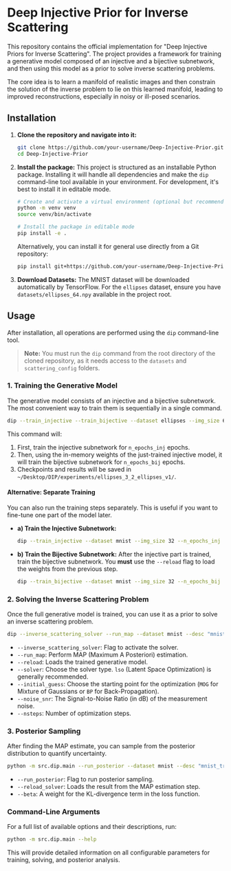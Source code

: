 # Deep Injective Prior for Inverse Scattering

This repository contains the official implementation for "Deep Injective Priors for Inverse Scattering". The project provides a framework for training a generative model composed of an injective and a bijective subnetwork, and then using this model as a prior to solve inverse scattering problems.

The core idea is to learn a manifold of realistic images and then constrain the solution of the inverse problem to lie on this learned manifold, leading to improved reconstructions, especially in noisy or ill-posed scenarios.

## Installation

1.  **Clone the repository and navigate into it:**
    ```bash
    git clone https://github.com/your-username/Deep-Injective-Prior.git
    cd Deep-Injective-Prior
    ```

2.  **Install the package:**
    This project is structured as an installable Python package. Installing it will handle all dependencies and make the `dip` command-line tool available in your environment. For development, it's best to install it in editable mode.

    ```bash
    # Create and activate a virtual environment (optional but recommended)
    python -m venv venv
    source venv/bin/activate

    # Install the package in editable mode
    pip install -e .
    ```
    Alternatively, you can install it for general use directly from a Git repository:
    ```bash
    pip install git+https://github.com/your-username/Deep-Injective-Prior.git
    ```

3.  **Download Datasets:**
    The MNIST dataset will be downloaded automatically by TensorFlow. For the `ellipses` dataset, ensure you have `datasets/ellipses_64.npy` available in the project root.

## Usage

After installation, all operations are performed using the `dip` command-line tool.

> **Note:** You must run the `dip` command from the root directory of the cloned repository, as it needs access to the `datasets` and `scattering_config` folders.

### 1. Training the Generative Model

The generative model consists of an injective and a bijective subnetwork. The most convenient way to train them is sequentially in a single command.

```bash
dip --train_injective --train_bijective --dataset ellipses --img_size 64 --n_epochs_inj 150 --n_epochs_bij 150 --batch_size 128 --lr 1e-4 --desc "ellipses_v1"
```

This command will:
1.  First, train the injective subnetwork for `n_epochs_inj` epochs.
2.  Then, using the in-memory weights of the just-trained injective model, it will train the bijective subnetwork for `n_epochs_bij` epochs.
3.  Checkpoints and results will be saved in `~/Desktop/DIP/experiments/ellipses_3_2_ellipses_v1/`.

#### Alternative: Separate Training

You can also run the training steps separately. This is useful if you want to fine-tune one part of the model later.

*   **a) Train the Injective Subnetwork:**
    ```bash
    dip --train_injective --dataset mnist --img_size 32 --n_epochs_inj 150 --lr 1e-4 --desc "mnist_training"
    ```

*   **b) Train the Bijective Subnetwork:**
    After the injective part is trained, train the bijective subnetwork. You **must** use the `--reload` flag to load the weights from the previous step.
    ```bash
    dip --train_bijective --dataset mnist --img_size 32 --n_epochs_bij 150 --lr 1e-4 --desc "mnist_training" --reload
    ```

### 2. Solving the Inverse Scattering Problem

Once the full generative model is trained, you can use it as a prior to solve an inverse scattering problem.

```bash
dip --inverse_scattering_solver --run_map --dataset mnist --desc "mnist_training" --reload --solver lso --initial_guess MOG --noise_snr 20 --nsteps 300 --lr_inv 5e-2
```

-   `--inverse_scattering_solver`: Flag to activate the solver.
-   `--run_map`: Perform MAP (Maximum A Posteriori) estimation.
-   `--reload`: Loads the trained generative model.
-   `--solver`: Choose the solver type. `lso` (Latent Space Optimization) is generally recommended.
-   `--initial_guess`: Choose the starting point for the optimization (`MOG` for Mixture of Gaussians or `BP` for Back-Propagation).
-   `--noise_snr`: The Signal-to-Noise Ratio (in dB) of the measurement noise.
-   `--nsteps`: Number of optimization steps.

### 3. Posterior Sampling

After finding the MAP estimate, you can sample from the posterior distribution to quantify uncertainty.

```bash
python -m src.dip.main --run_posterior --dataset mnist --desc "mnist_training" --reload --reload_solver --reload_posterior --noise_snr 20 --nsteps_posterior 10000 --beta 0.01
```

-   `--run_posterior`: Flag to run posterior sampling.
-   `--reload_solver`: Loads the result from the MAP estimation step.
-   `--beta`: A weight for the KL-divergence term in the loss function.

### Command-Line Arguments

For a full list of available options and their descriptions, run:

```bash
python -m src.dip.main --help
```

This will provide detailed information on all configurable parameters for training, solving, and posterior analysis.
